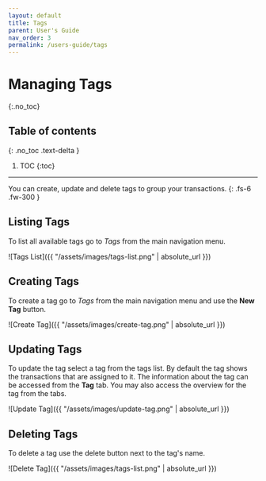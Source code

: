 ```yaml
---
layout: default
title: Tags
parent: User's Guide
nav_order: 3
permalink: /users-guide/tags
---
```


# Managing Tags
{:.no_toc}

## Table of contents
{: .no_toc .text-delta }

1. TOC
{:toc}

---

You can create, update and delete tags to group your transactions.
{: .fs-6 .fw-300 }

## Listing Tags
To list all available tags go to *Tags* from the main navigation menu.

![Tags List]({{ "/assets/images/tags-list.png" | absolute_url }})

## Creating Tags
To create a tag go to *Tags* from the main navigation menu and use the **New Tag** button.

![Create Tag]({{ "/assets/images/create-tag.png" | absolute_url }})

## Updating Tags
To update the tag select a tag from the tags list. By default the tag shows the transactions that are assigned to it. The information about the tag can be accessed from the **Tag** tab. You may also access the overview for the tag from the tabs.

![Update Tag]({{ "/assets/images/update-tag.png" | absolute_url }})

## Deleting Tags
To delete a tag use the delete button next to the tag's name.

![Delete Tag]({{ "/assets/images/tags-list.png" | absolute_url }})

